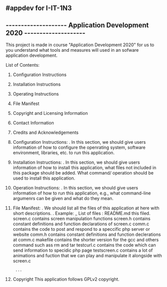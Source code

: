 #appdev for I-IT-1N3
----------------------------------------------------------------------
-------------------- Application Development 2020 --------------------
----------------------------------------------------------------------

This project is made in course "Application Development 2020" for us to
you understand what tools and measures will used in an sofware application
development.

List of Contents:
1. Configuration Instructions
2. Installation Instructions
3. Operating Instructions
4. File Manifest
5. Copyright and Licensing Information
6. Contact Information
7. Credits and Acknowledgements

1. Configuration Instructions: 
	. In this section, we should give users information of how to configure
the openrating system, software environment, libraries, etc. to run this 
application.

2. Installation Instructions:
	. In this section, we should give users information of how to install this
application, what files not included in this package should be added. What command/
operation should be used to install this application.

3. Operation Instructions:
	. In this section, we should give users information of how to run this application, e.g.,
what command-line argumenrs can be given and what do they mean.

4. File Manifest:
	. We should list all the files of this application at here with short descriptions.
	. Example:
	 _ List of files :
		README.md	this filed.
		screen.c	contains screen manipulation functions
		screen.h	contains constant definitions and function declarations
					of screen.c
		comm.c		contains the code to post and respond to a speccific 
					php server or website 
		comm.h		contains constant definitions and function declerations
					at comm.c
		makefile	contains the shorter version for the gcc and others command
					such ass rm and tar
		testcurl.c	contains the code which can send information to specidic
					php page
		testscreen.c	contains a lot of animations and fuction that we can play 
						and manipulate it alongside with screen.c
		
		...

5. Copyright
	This application follows GPLv2 copyright.
